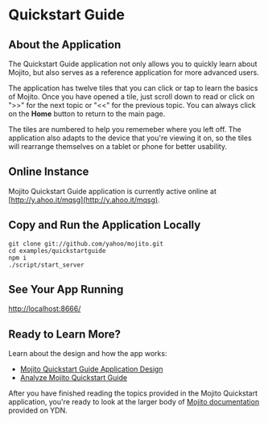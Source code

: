 # Quickstart Guide

## About the Application

The Quickstart Guide application not only allows you to quickly
learn about Mojito, but also serves as a reference application for
more advanced users.

The application has twelve tiles that you can click or tap
to learn the basics of Mojito. Once you have opened a tile, just
scroll down to read or click on ">>" for the next topic
or "<<" for the previous topic. You can always click on
the **Home** button to return to the main page.

The tiles are numbered to help you rememeber where you left off.
The application also adapts to the device that you're viewing it on,
so the tiles will rearrange themselves on a tablet or phone for
better usability. 

## Online Instance
Mojito Quickstart Guide application is currently active online at [http://y.ahoo.it/mqsg](http://y.ahoo.it/mqsg).

## Copy and Run the Application Locally

    git clone git://github.com/yahoo/mojito.git
    cd examples/quickstartguide
    npm i
    ./script/start_server


## See Your App Running 

[http://localhost:8666/](http://localhost:8666/)

## Ready to Learn More?

Learn about the design and how the app works:

* [Mojito Quickstart Guide Application Design](https://github.com/yahoo/mojito/wiki/Mojito-Quickstart-Guide:-Application-Design)
* [Analyze Mojito Quickstart Guide](https://github.com/yahoo/mojito/wiki/Mojito-Quickstart-Guide:-Analyzing-This-App)

After you have finished reading the topics provided in the Mojito Quickstart application,
you're ready to look at the larger body of [Mojito documentation](http://developer.yahoo.com/cocktails/mojito/docs)
provided on YDN. 


